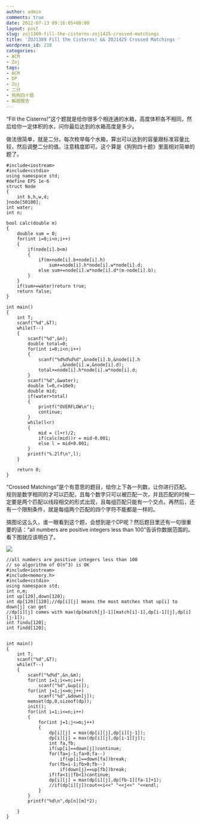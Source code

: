 ```yaml
---
author: admin
comments: true
date: 2012-07-13 09:16:05+00:00
layout: post
slug: zoj1389-fill-the-cisterns-zoj1425-crossed-matchings
title: 'ZOJ1389 Fill the Cisterns! && ZOJ1425 Crossed Matchings '
wordpress_id: 218
categories:
- ACM
- Zoj
tags:
- ACM
- DP
- Zoj
- 二分
- 狗狗四十题
- 解题报告
---
```


“Fill the Cisterns!”这个题就是给你很多个相连通的水箱，高度体积各不相同，然后给你一定体积的水，问你最后达到的水箱高度是多少。

做法很简单，就是二分。每次枚举每个水箱，算出可以达到的容量跟标准容量比较，然后调整二分的值。注意精度即可。这个算是《狗狗四十题》里面相对简单的题了。

```
#include<iostream>
#include<cstdio>
using namespace std;
#define EPS 1e-6
struct Node
{
	int b,h,w,d;
}node[50100];
int water;
int n;

bool calc(double m)
{
	double sum = 0;
	for(int i=0;i<n;i++)
	{
		if(node[i].b<m)
		{
			if(m>node[i].b+node[i].h)
				sum+=node[i].h*node[i].w*node[i].d;
			else sum+=node[i].w*node[i].d*(m-node[i].b);
		}
	}
	if(sum>=water)return true;
	return false;
}

int main()
{
	int T;
	scanf("%d",&T);
	while(T--)
	{
		scanf("%d",&n);
		double total=0;
		for(int i=0;i<n;i++)
		{
			scanf("%d%d%d%d",&node[i].b,&node[i].h
					,&node[i].w,&node[i].d);
			total+=node[i].h*node[i].w*node[i].d;
		}
		scanf("%d",&water);
		double l=0,r=10e9;
		double mid;
		if(water>total)
		{
			printf("OVERFLOW\n");
			continue;
		}
		while(l<r)
		{
			mid = (l+r)/2;
			if(calc(mid))r = mid-0.001;
			else l = mid+0.001;
		}
		printf("%.2lf\n",l);
	}

	return 0;
}
```


“Crossed Matchings”是个有意思的题目，给你上下各一列数，让你进行匹配。规则是数字相同的才可以匹配，且每个数字只可以被匹配一次，并且匹配的时候一定要是两个匹配以线段相交的形式出现，且每组匹配只能有一个交点。再然后，还有一个限制条件，就是每组两个匹配的四个字符不能都是一样的。

搞图论这么久，谁一眼看到这个题，会想到是个DP呢？然后题目里还有一句很重要的话：“all numbers are positive integers less than 100”告诉你数据范围的。看下图就应该明白了。

[![](https://wonderflow.info/images/2012-07-13-zoj1389-fill-the-cisterns-zoj1425-crossed-matchings/zoj1425.png)](https://wonderflow.info/images/2012-07-13-zoj1389-fill-the-cisterns-zoj1425-crossed-matchings/zoj1425.png)

```
//all numbers are positive integers less than 100
// so algorithm of O(n^3) is OK
#include<iostream>
#include<memory.h>
#include<cstdio>
using namespace std;
int n,m;
int up[120],down[120];
int dp[120][120];//dp[i][j] means the most matches that up[i] to down[j] can get
//dp[i][j] comes with max(dp[match[j]-1][match[i]-1],dp[i-1][j],dp[i][j-1]);
int findu[120];
int findd[120];


int main()
{
	int T;
	scanf("%d",&T);
	while(T--)
	{
		scanf("%d%d",&n,&m);
		for(int i=1;i<=n;i++)
			scanf("%d",&up[i]);
		for(int j=1;j<=m;j++)
			scanf("%d",&down[j]);
		memset(dp,0,sizeof(dp));
		init();
		for(int i=1;i<=n;i++)
		{
			for(int j=1;j<=m;j++)
			{
				dp[i][j] = max(dp[i][j],dp[i][j-1]);
				dp[i][j] = max(dp[i][j],dp[i-1][j]);
				int fa,fb;
				if(up[i]==down[j])continue;
				for(fa=j-1;fa>0;fa--)
					if(up[i]==down[fa])break;
				for(fb=i-1;fb>0;fb--)
					if(down[j]==up[fb])break;
				if(fa<1||fb<1)continue;
				dp[i][j] = max(dp[i][j],dp[fb-1][fa-1]+1);
				//if(dp[i][j])cout<<i<<" "<<j<<" "<<endl;
			}
		}
		printf("%d\n",dp[n][m]*2);

	}
}
```
